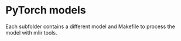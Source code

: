 # PyTorch models

Each subfolder contains a different model and Makefile to process the model with
mlir tools.